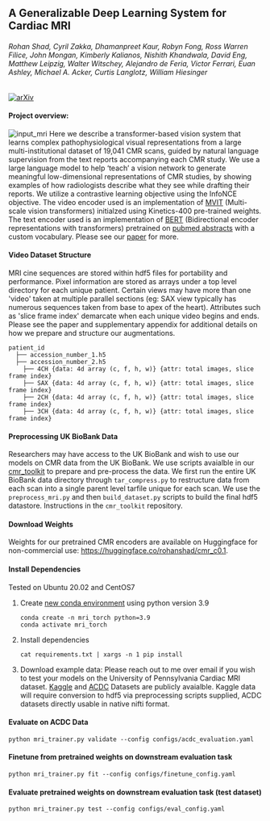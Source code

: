 ## A Generalizable Deep Learning System for Cardiac MRI
###### Rohan Shad, Cyril Zakka, Dhamanpreet Kaur, Robyn Fong, Ross Warren Filice, John Mongan, Kimberly Kalianos, Nishith Khandwala, David Eng, Matthew Leipzig, Walter Witschey, Alejandro de Feria, Victor Ferrari, Euan Ashley,  Michael A. Acker, Curtis Langlotz, William Hiesinger

[![arXiv](https://img.shields.io/badge/arXiv-2312.00357-b31b1b.svg)](https://arxiv.org/abs/2312.00357)

#### Project overview: 

![input_mri](https://github.com/rohanshad/cmr_transformer/blob/760cd4a200155dd95c30f3900594b3127785b001/media/mri_inputs.gif)
Here we describe a transformer-based vision system that learns complex pathophysiological visual representations from a large multi-institutional dataset of 19,041 CMR scans, guided by natural language supervision from the text reports accompanying each CMR study. We use a large language model to help ‘teach’ a vision network to generate meaningful low-dimensional representations of CMR studies, by showing examples of how radiologists describe what they see while drafting their reports. We utilize a contrastive learning objective using the InfoNCE objective. The video encoder used is an implementation of [MVIT](https://arxiv.org/abs/2104.11227) (Multi-scale vision transformers) initialzed using Kinetics-400 pre-trained weights. The text encoder used is an implementation of [BERT](http://arxiv.org/abs/1810.04805) (Bidirectional encoder representations with transformers) pretrained on [pubmed abstracts](http://arxiv.org/abs/2007.15779) with a custom vocabulary. Please see our [paper](https://arxiv.org/abs/2312.00357) for more. 


#### Video Dataset Structure

MRI cine sequences are stored within hdf5 files for portability and performance. Pixel information are stored as arrays under a top level directory for each unique patient. Certain views may have more than one 'video' taken at multiple parallel sections (eg: SAX view typically has numerous sequences taken from base to apex of the heart). Attributes such as 'slice frame index' demarcate when each unique video begins and ends. Please see the paper and supplementary appendix for additional details on how we prepare and structure our augmentations. 

```
patient_id
  ├── accession_number_1.h5
  ├── accession_number_2.h5
    ├── 4CH	{data: 4d array (c, f, h, w)} {attr: total images, slice frame index}
    ├── SAX	{data: 4d array (c, f, h, w)} {attr: total images, slice frame index}
    ├── 2CH	{data: 4d array (c, f, h, w)} {attr: total images, slice frame index}
    ├── 3CH	{data: 4d array (c, f, h, w)} {attr: total images, slice frame index}
```

#### Preprocessing UK BioBank Data

Researchers may have access to the UK BioBank and wish to use our models on CMR data from the UK BioBank. We use scripts avaialble in our [cmr_toolkit](https://github.com/rohanshad/cmr_toolkit) to prepare and pre-process the data. We first run the entire UK BioBank data directory through `tar_compress.py` to restructure data from each scan into a single parent level tarfile unique for each scan. We use the `preprocess_mri.py` and then `build_dataset.py` scripts to build the final hdf5 datastore. Instructions in the `cmr_toolkit` repository. 

#### Download Weights

Weights for our pretrained CMR encoders are available on Huggingface for non-commercial use: https://huggingface.co/rohanshad/cmr_c0.1. 

#### Install Dependencies 

Tested on Ubuntu 20.02 and CentOS7 

1. Create [new conda environment](https://anaconda.org) using python version 3.9

    ```
    conda create -n mri_torch python=3.9
    conda activate mri_torch
    ```
  
2. Install dependencies

    ```
    cat requirements.txt | xargs -n 1 pip install
    ```

3. Download example data: Please reach out to me over email if you wish to test your models on the University of Pennsylvania Cardiac MRI dataset. [Kaggle](https://www.kaggle.com/c/second-annual-data-science-bowl) and [ACDC](https://www.creatis.insa-lyon.fr/Challenge/acdc/databases.html) Datasets are publicly avaialble. Kaggle data will require conversion to hdf5 via preprocessing scripts supplied, ACDC datasets directly usable in native nifti format. 

#### Evaluate on ACDC Data
```
python mri_trainer.py validate --config configs/acdc_evaluation.yaml
```


#### Finetune from pretrained weights on downstream evaluation task

```
python mri_trainer.py fit --config configs/finetune_config.yaml
```

#### Evaluate pretrained weights on downstream evaluation task (test dataset)

```
python mri_trainer.py test --config configs/eval_config.yaml
```

 